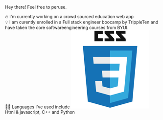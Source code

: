 Hey there! Feel free to peruse.

🔥 I'm currently working on a crowd sourced education web app </br>
💡 I am curently enrolled in a Full stack engineer boocamp by TrippleTen and have taken the core softwareengineering courses from BYUI. </br>
👨‍💻 Languages I've used include <img src="https://raw.githubusercontent.com/devicons/devicon/master/icons/css3/css3-original-wordmark.svg" style="max-height=10px;min-width=5px"> Html & javascript, C++ and Python
